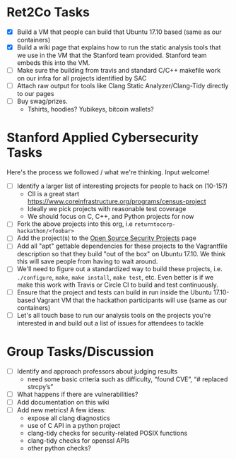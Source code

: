 Ret2Co Tasks
============

- [x] Build a VM that people can build that Ubuntu 17.10 based (same as our containers)
- [x] Build a wiki page that explains how to run the static analysis tools that we use in the VM that the Stanford team provided. Stanford team embeds this into the VM.
- [ ] Make sure the building from travis and standard C/C++ makefile work on our infra for all projects identified by SAC
- [ ] Attach raw output for tools like Clang Static Analyzer/Clang-Tidy directly to our pages
- [ ] Buy swag/prizes. 
  * Tshirts, hoodies? Yubikeys, bitcoin wallets?

Stanford Applied Cybersecurity Tasks
====================================

Here's the process we followed / what we're thinking. Input welcome!

- [ ] Identify a larger list of interesting projects for people to hack on (10-15?)
  * CII is a great start https://www.coreinfrastructure.org/programs/census-project
  * Ideally we pick projects with reasonable test coverage
  * We should focus on C, C++, and Python projects for now
- [ ] Fork the above projects into this org, i.e `returntocorp-hackathon/<foobar>`
- [ ] Add the project(s) to the [Open Source Security Projects](https://github.com/returntocorp-hackathon/hackathon002/wiki/Open-Source-Security-Projects) page
- [ ] Add all "apt" gettable dependencies for these projects to the Vagrantfile description so that they build "out of the box" on Ubuntu 17.10. We think this will save people from having to wait around.
- [ ] We'll need to figure out a standardized way to build these projects, i.e. `./configure`, `make`, `make install`, `make test`, etc. Even better is if we make this work with Travis or Circle CI to build and test continuously.
- [ ] Ensure that the project and tests can build in run inside the Ubuntu 17.10-based Vagrant VM that the hackathon participants will use (same as our containers)
- [ ] Let's all touch base to run our analysis tools on the projects you're interested in and build out a list of issues for attendees to tackle

Group Tasks/Discussion
======================

- [ ] Identify and approach professors about judging results
  * need some basic criteria such as difficulty, “found CVE”, “# replaced strcpy’s” 
- [ ] What happens if there are vulnerabilities?
- [ ] Add documentation on this wiki
- [ ] Add new metrics! A few ideas:
  * expose all clang diagnostics
  * use of C API in a python project
  * clang-tidy checks for security-related POSIX functions
  * clang-tidy checks for openssl APIs
  * other python checks?

